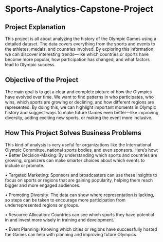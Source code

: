 # Sports-Analytics-Capstone-Project
## Project Explanation
This project is all about analyzing the history of the Olympic Games using a detailed dataset. The data covers everything from the sports and events to the athletes, medals, and countries involved. By exploring this information, we can discover interesting trends—like which countries or sports have become more popular, how participation has changed, and what factors lead to Olympic success.
## Objective of the Project
The main goal is to get a clear and complete picture of how the Olympics have evolved over time. We want to find patterns in who participates, who wins, which sports are growing or declining, and how different regions are represented. By doing this, we can highlight important moments in Olympic history and suggest ways to make future Games even better—like improving diversity, adding exciting new sports, or making the event more inclusive.
## How This Project Solves Business Problems
This kind of analysis is very useful for organizations like the International Olympic Committee, national sports bodies, and even sponsors. Here’s how:
•	Better Decision-Making: By understanding which sports and countries are growing, organizers can make smarter choices about which events to include or promote.

•	Targeted Marketing: Sponsors and broadcasters can use these insights to focus on sports or regions that are gaining popularity, helping them reach bigger and more engaged audiences.

•	Promoting Diversity: The data can show where representation is lacking, so steps can be taken to encourage more participation from underrepresented regions or groups.

•	Resource Allocation: Countries can see which sports they have potential in and invest more wisely in training and development.

•	Event Planning: Knowing which cities or regions have successfully hosted the Games can help with planning and improving future Olympics.
